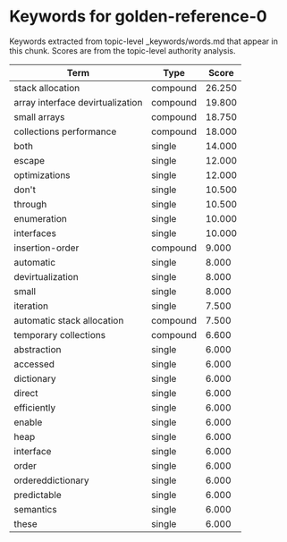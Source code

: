 # Keywords for golden-reference-0

Keywords extracted from topic-level _keywords/words.md that appear in this chunk.
Scores are from the topic-level authority analysis.

| Term | Type | Score |
|------|------|-------|
| stack allocation | compound | 26.250 |
| array interface devirtualization | compound | 19.800 |
| small arrays | compound | 18.750 |
| collections performance | compound | 18.000 |
| both | single | 14.000 |
| escape | single | 12.000 |
| optimizations | single | 12.000 |
| don't | single | 10.500 |
| through | single | 10.500 |
| enumeration | single | 10.000 |
| interfaces | single | 10.000 |
| insertion-order | compound | 9.000 |
| automatic | single | 8.000 |
| devirtualization | single | 8.000 |
| small | single | 8.000 |
| iteration | single | 7.500 |
| automatic stack allocation | compound | 7.500 |
| temporary collections | compound | 6.600 |
| abstraction | single | 6.000 |
| accessed | single | 6.000 |
| dictionary | single | 6.000 |
| direct | single | 6.000 |
| efficiently | single | 6.000 |
| enable | single | 6.000 |
| heap | single | 6.000 |
| interface | single | 6.000 |
| order | single | 6.000 |
| ordereddictionary | single | 6.000 |
| predictable | single | 6.000 |
| semantics | single | 6.000 |
| these | single | 6.000 |
